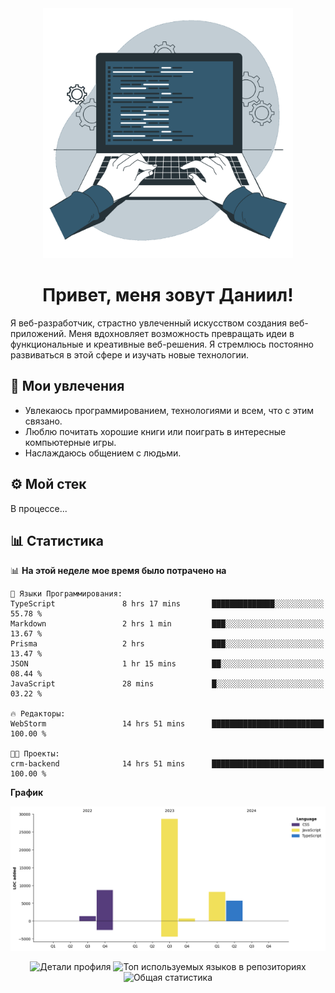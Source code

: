 <div align="center">
  <img width="400" src="assets/main_pic.webp" alt="">
  <h1>Привет, меня зовут Даниил!</h1>
</div>

Я веб-разработчик, страстно увлеченный искусством создания веб-приложений. Меня вдохновляет возможность превращать идеи в функциональные и креативные веб-решения. Я стремлюсь постоянно развиваться в этой сфере и изучать новые технологии.

## :game_die: Мои увлечения

* Увлекаюсь программированием, технологиями и всем, что с этим связано.
* Люблю почитать хорошие книги или поиграть в интересные компьютерные игры.
* Наслаждаюсь общением с людьми.

## :gear: Мой стек

В процессе...

## :bar_chart: Статистика

<!--START_SECTION:waka-->
📊 **На этой неделе мое время было потрачено на** 

```text
💬 Языки Программирования: 
TypeScript               8 hrs 17 mins       ██████████████░░░░░░░░░░░   55.78 % 
Markdown                 2 hrs 1 min         ███░░░░░░░░░░░░░░░░░░░░░░   13.67 % 
Prisma                   2 hrs               ███░░░░░░░░░░░░░░░░░░░░░░   13.47 % 
JSON                     1 hr 15 mins        ██░░░░░░░░░░░░░░░░░░░░░░░   08.44 % 
JavaScript               28 mins             █░░░░░░░░░░░░░░░░░░░░░░░░   03.22 % 

🔥 Редакторы: 
WebStorm                 14 hrs 51 mins      █████████████████████████   100.00 % 

🐱‍💻 Проекты: 
crm-backend              14 hrs 51 mins      █████████████████████████   100.00 % 
```

**График**

![Lines of Code chart](https://raw.githubusercontent.com/daniilgrigorev01/daniilgrigorev01/main/assets/bar_graph.png)


<!--END_SECTION:waka-->

<div align="center">
  <img src="http://github-profile-summary-cards.vercel.app/api/cards/profile-details?username=daniilgrigorev01&theme=github" alt="Детали профиля">
  <img src="http://github-profile-summary-cards.vercel.app/api/cards/repos-per-language?username=daniilgrigorev01&theme=github" alt="Топ используемых языков в репозиториях">
  <img src="http://github-profile-summary-cards.vercel.app/api/cards/stats?username=daniilgrigorev01&theme=github" alt="Общая статистика">
</div>
